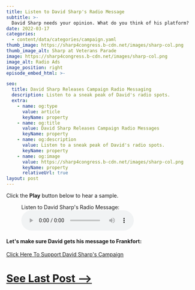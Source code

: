 ```yaml
---
title: Listen to David Sharp's Radio Message
subtitle: >-
  David Sharp needs your opinion. What do you think of his platform?
date: 2022-03-17
categories:
  - content/data/categories/campaign.yaml
thumb_image: https://sharp4congress.b-cdn.net/images/sharp-col.png
thumb_image_alt: Sharp at Veterans Parade
image: https://sharp4congress.b-cdn.net/images/sharp-col.png
image_alt: Radio Ads
image_position: right
episode_embed_html: >-

seo:
  title: David Sharp Releases Campaign Radio Messaging
  description: Listen to a sneak peak of David's radio spots.
  extra:
    - name: og:type
      value: article
      keyName: property
    - name: og:title
      value: David Sharp Releases Campaign Radio Messages
      keyName: property
    - name: og:description
      value: Listen to a sneak peak of David's radio spots.
      keyName: property
    - name: og:image
      value: https://sharp4congress.b-cdn.net/images/sharp-col.png
      keyName: property
      relativeUrl: true
layout: post
---
```


Click the **Play** button below to hear a sample.

<figure>
    <figcaption>Listen to David Sharp's Radio Message:</figcaption>
    <audio controls autoplay>
 <source src="/images/sharp.mp3" type="audio/mpeg">
 Your browser does not support the audio element.
</audio>
</figure>


#### Let's make sure David gets his message to Frankfort:

[Click Here To Support David Sharp's Campaign](/support)


# [See Last Post -->](/posts/veterans-parade)
